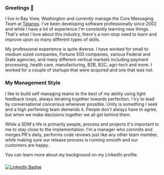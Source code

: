 ### Greetings 👋

I live in Bay View, Washington and currently manage the Core Messaging Team at <a href='https://www.tatango.com/' target='_blank'>Tatango</a>. I've been developing software professionally since 2002 and while I have a lot of experience I'm constantly learning new things. That's what I love about this industry, there's a non-stop need to learn and improve upon so many different types of skills. 

My professional experience is quite diverse. I have worked for small to medium sized companies, Fortune 500 companies, various Federal and State agencies, and many different vertical markets including payment processing, health care, manufacturing, B2B, B2C, agri-tech and more. I worked for a couple of startups that were acquired and one that was not. 

### My Management Style
I like to build self managing teams to the best of my ability using tight feedback loops, always iterating together towards perfection. I try to lead by conversational concensus whenever possible. Unity is something I seek and a high perfoming team demands it. People don't always have to agree, but when we make decisions together we all get behind them.

While a SDM's life is primarily people, process and projects it's important to me to stay close to the implementation. I'm a manager who commits and merges PR's daily, performs code reviews just like any other team member, while making sure our release process is running smooth and our customers are happy.

You can learn more about my background on my LinkedIn profile.

### 
<div id="badges">
  <a href="https://www.linkedin.com/in/biztalk/">
    <img src="https://img.shields.io/badge/LinkedIn-blue?style=for-the-badge&logo=linkedin&logoColor=white" alt="LinkedIn Badge"/>
  </a>
</div>
